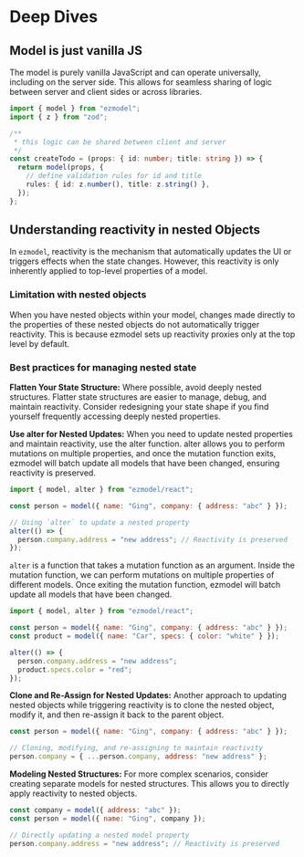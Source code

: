 # Deep Dives

## Model is just vanilla JS

The model is purely vanilla JavaScript and can operate universally, including on the server side. This allows for seamless sharing of logic between server and client sides or across libraries.

```ts
import { model } from "ezmodel";
import { z } from "zod";

/**
 * this logic can be shared between client and server
 */
const createTodo = (props: { id: number; title: string }) => {
  return model(props, {
    // define validation rules for id and title
    rules: { id: z.number(), title: z.string() },
  });
};
```

## Understanding reactivity in nested Objects

In `ezmodel`, reactivity is the mechanism that automatically updates the UI or triggers effects when the state changes. However, this reactivity is only inherently applied to top-level properties of a model.

### Limitation with nested objects

When you have nested objects within your model, changes made directly to the properties of these nested objects do not automatically trigger reactivity. This is because ezmodel sets up reactivity proxies only at the top level by default.

### Best practices for managing nested state

**Flatten Your State Structure:** Where possible, avoid deeply nested structures. Flatter state structures are easier to manage, debug, and maintain reactivity. Consider redesigning your state shape if you find yourself frequently accessing deeply nested properties.

**Use alter for Nested Updates:** When you need to update nested properties and maintain reactivity, use the alter function. alter allows you to perform mutations on multiple properties, and once the mutation function exits, ezmodel will batch update all models that have been changed, ensuring reactivity is preserved.

```js
import { model, alter } from "ezmodel/react";

const person = model({ name: "Ging", company: { address: "abc" } });

// Using `alter` to update a nested property
alter(() => {
  person.company.address = "new address"; // Reactivity is preserved
});
```

`alter` is a function that takes a mutation function as an argument. Inside the mutation function, we can perform mutations on multiple properties of different models. Once exiting the mutation function, ezmodel will batch update all models that have been changed.

```js
import { model, alter } from "ezmodel/react";

const person = model({ name: "Ging", company: { address: "abc" } });
const product = model({ name: "Car", specs: { color: "white" } });

alter(() => {
  person.company.address = "new address";
  product.specs.color = "red";
});
```

**Clone and Re-Assign for Nested Updates:** Another approach to updating nested objects while triggering reactivity is to clone the nested object, modify it, and then re-assign it back to the parent object.

```js
const person = model({ name: "Ging", company: { address: "abc" } });

// Cloning, modifying, and re-assigning to maintain reactivity
person.company = { ...person.company, address: "new address" };
```

**Modeling Nested Structures:** For more complex scenarios, consider creating separate models for nested structures. This allows you to directly apply reactivity to nested objects.

```js
const company = model({ address: "abc" });
const person = model({ name: "Ging", company });

// Directly updating a nested model property
person.company.address = "new address"; // Reactivity is preserved
```
